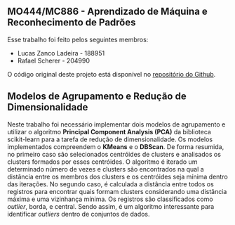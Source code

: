 ## MO444/MC886 - Aprendizado de Máquina e Reconhecimento de Padrões

Esse trabalho foi feito pelos seguintes membros:

- Lucas Zanco Ladeira - 188951
- Rafael Scherer - 204990 

O código original deste projeto está disponível no [repositório do Github](https://github.com/lucaslzl/p1_clustering). 


## Modelos de Agrupamento e Redução de Dimensionalidade

Neste trabalho foi necessário implementar dois modelos de agrupamento e utilizar o algoritmo <b>Principal Component Analysis (PCA)</b> da biblioteca scikit-learn para a tarefa de redução de dimensionalidade. Os modelos implementados compreendem o <b>KMeans</b> e o <b>DBScan</b>. De forma resumida, no primeiro caso são selecionados centróides de clusters e analisados os clusters formados por esses centróides. O algoritmo é iterado um determinado número de vezes e clusters são encontrados na qual a distância entre os membros dos clusters e os centróides seja mínima dentro das iterações. No segundo caso, é calculada a distância entre todos os registros para encontrar quais formam clusters considerando uma distância máxima e uma vizinhança mínima. Os registros são classificados como <i>outlier</i>, borda, e central. Sendo assim, é um algoritmo interessante para identificar <i>outliers</i> dentro de conjuntos de dados.